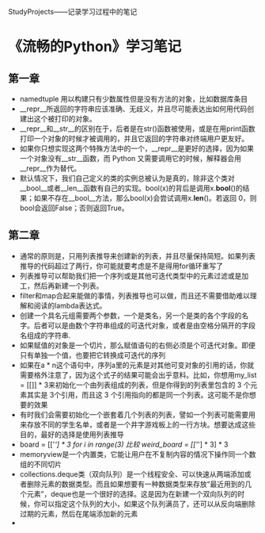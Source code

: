 StudyProjects——记录学习过程中的笔记

# 《流畅的Python》学习笔记
## 第一章
- namedtuple 用以构建只有少数属性但是没有方法的对象，比如数据库条目
- __repr__所返回的字符串应该准确、无歧义，并且尽可能表达出如何用代码创建出这个被打印的对象。
- __repr__和__str__的区别在于，后者是在str()函数被使用，或是在用print函数打印一个对象的时候才被调用的，并且它返回的字符串对终端用户更友好。
- 如果你只想实现这两个特殊方法中的一个，__repr__是更好的选择，因为如果一个对象没有__str__函数，而 Python 又需要调用它的时候，解释器会用__repr__作为替代。
- 默认情况下，我们自己定义的类的实例总被认为是真的，除非这个类对__bool__或者__len__函数有自己的实现。bool(x)的背后是调用x.__bool__()的结果；如果不存在__bool__方法，那么bool(x)会尝试调用x.__len__()。若返回 0，则bool会返回False；否则返回True。

## 第二章
- 通常的原则是，只用列表推导来创建新的列表，并且尽量保持简短。如果列表推导的代码超过了两行，你可能就要考虑是不是得用for循环重写了
- 列表推导可以帮助我们把一个序列或是其他可迭代类型中的元素过滤或是加工，然后再新建一个列表。
- filter和map合起来能做的事情，列表推导也可以做，而且还不需要借助难以理解和阅读的lambda表达式。
- 创建一个具名元组需要两个参数，一个是类名，另一个是类的各个字段的名字。后者可以是由数个字符串组成的可迭代对象，或者是由空格分隔开的字段名组成的字符串.
- 如果赋值的对象是一个切片，那么赋值语句的右侧必须是个可迭代对象。即便只有单独一个值，也要把它转换成可迭代的序列
- 如果在a * n这个语句中，序列a里的元素是对其他可变对象的引用的话，你就需要格外注意了，因为这个式子的结果可能会出乎意料。比如，你想用my_list = [[]] * 3来初始化一个由列表组成的列表，但是你得到的列表里包含的 3 个元素其实是 3个引用，而且这 3 个引用指向的都是同一个列表。这可能不是你想要的效果
- 有时我们会需要初始化一个嵌套着几个列表的列表，譬如一个列表可能需要用来存放不同的学生名单，或者是一个井字游戏板上的一行方块。想要达成这些目的，最好的选择是使用列表推导
- board = [['_'] * 3 for i in range(3)   比较  weird_board = [['_'] * 3] * 3
- memoryview是一个内置类，它能让用户在不复制内容的情况下操作同一个数组的不同切片
- collections.deque类（双向队列）是一个线程安全、可以快速从两端添加或者删除元素的数据类型。而且如果想要有一种数据类型来存放“最近用到的几个元素”，deque也是一个很好的选择。这是因为在新建一个双向队列的时候，你可以指定这个队列的大小，如果这个队列满员了，还可以从反向端删除过期的元素，然后在尾端添加新的元素
- 
